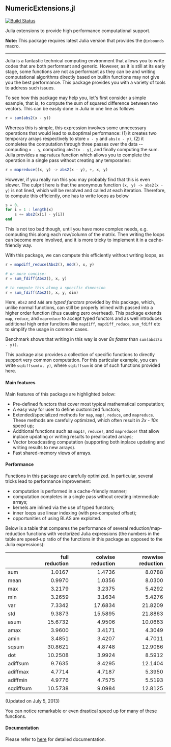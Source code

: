## NumericExtensions.jl

[![Build Status](https://travis-ci.org/lindahua/NumericExtensions.jl.png)](https://travis-ci.org/lindahua/NumericExtensions.jl)

Julia extensions to provide high performance computational support.

**Note:** This package requires latest Julia version that provides the ``@inbounds`` macro.

-------------------------------------

Julia is a fantastic technical computing environment that allows you to write codes that are both performant and generic. However, as it is still at its early stage, some functions are not as performant as they can be and writing computational algorithms directly based on builtin functions may not give you the best performance. This package provides you with a variety of tools to address such issues.

To see how this package may help you, let's first consider a simple example, that is, to compute the sum of squared difference between two vectors. This can be easily done in Julia in one line as follows

```julia
r = sum(abs2(x - y))
```

Whereas this is simple, this expression involves some unnecessary operations that would lead to suboptimal performance: (1) it creates two temporary arrays respectively to store ``x - y`` and ``abs(x - y)``, (2) it completes the computation through three passes over the data -- computing ``x - y``, computing ``abs2(x - y)``, and finally computing the sum. Julia provides a ``mapreduce`` function which allows you to complete the operation in a single pass without creating any temporaries:

```julia
r = mapreduce((x, y) -> abs2(x - y), +, x, y)
```

However, if you really run this you may probably find that this is even slower. The culprit here is that the anonymous function ``(x, y) -> abs2(x - y)`` is not lined, which will be resolved and called at each iteration. Therefore, to compute this efficiently, one has to write loops as below

```julia
s = 0.
for i = 1 : length(x)
	s += abs2(x[i] - y[i])
end
```

This is not too bad though, until you have more complex needs, e.g. computing this along each row/column of the matrix. Then writing the loops can become more involved, and it is more tricky to implement it in a cache-friendly way.

With this package, we can compute this efficiently without writing loops, as

```julia
r = mapdiff_reduce(Abs2(), Add(), x, y)

# or more concise:
r = sum_fdiff(Abs2(), x, y)

# to compute this along a specific dimension
r = sum_fdiff(Abs2(), x, y, dim)
```
	
Here, ``Abs2`` and ``Add`` are *typed functors* provided by this package, which, unlike normal functions, can still be properly inlined with passed into a higher order function (thus causing zero overhead). This package extends ``map``, ``reduce``, and ``mapreduce`` to accept typed functors and as well introduces additional high order functions like ``mapdiff``, ``mapdiff_reduce``, ``sum_fdiff`` etc to simplify the usage in common cases. 

Benchmark shows that writing in this way is over *8x faster* than ``sum(abs2(x - y))``.

This package also provides a collection of specific functions to directly support very common computation. For this particular example, you can write ``sqdiffsum(x, y)``, where ``sqdiffsum`` is one of such functions provided here.


#### Main features

Main features of this package are highlighted below:

* Pre-defined functors that cover most typical mathematical computation;
* A easy way for user to define customized functors;
* Extended/specialized methods for ``map``, ``map!``, ``reduce``, and ``mapreduce``. These methods are carefully optimized, which often result in *2x - 10x* speed up;
* Additional functions such as ``map1!``, ``reduce!``, and ``mapreduce!`` that allow inplace updating or writing results to preallocated arrays;
* Vector broadcasting computation (supporting both inplace updating and writing results to new arrays).
* Fast shared-memory views of arrays.


#### Performance

Functions in this package are carefully optimized. In particular, several tricks lead to performance improvement:

* computation is performed in a cache-friendly manner;
* computation completes in a single pass without creating intermediate arrays;
* kernels are inlined via the use of typed functors;
* inner loops use linear indexing (with pre-computed offset);
* opportunities of using BLAS are exploited.

Below is a table that compares the performance of several reduction/map-reduction functions with vectorized Julia expressions (the numbers in the table are speed-up ratio of the functions in this package as opposed to the Julia expressions):

|            | full reduction    | colwise reduction | rowwise reduction | 
|------------|------------------:|------------------:|------------------:|
| sum        |            1.0167 |            1.4736 |            8.0788 | 
| mean       |            0.9970 |            1.0356 |            8.0300 | 
| max        |            3.2179 |            3.2375 |            5.4292 | 
| min        |            3.2659 |            3.1634 |            5.4276 | 
| var        |            7.3342 |           17.6834 |           21.8209 | 
| std        |            9.3873 |           15.5895 |           21.8863 | 
| asum       |           15.6732 |            4.9506 |           10.0663 | 
| amax       |            3.9600 |            3.4171 |            4.3049 | 
| amin       |            3.4851 |            3.4207 |            4.7011 | 
| sqsum      |           30.8621 |            4.8748 |           12.9086 | 
| dot        |           10.2508 |            3.9924 |            8.5912 | 
| adiffsum   |            9.7635 |            8.4295 |           12.1404 | 
| adiffmax   |            4.7714 |            4.7187 |            5.3950 | 
| adiffmin   |            4.9776 |            4.7575 |            5.5193 | 
| sqdiffsum  |           10.5738 |            9.0984 |           12.8125 | 

(Updated on July 5, 2013)

You can notice remarkable or even drastical speed up for many of these functions. 

#### Documentation

Please refer to [here](http://lindahua.github.io/NumericExtensions.jl/index.html) for detailed documentation.


